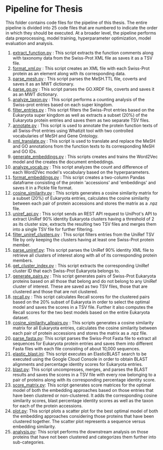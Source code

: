 # Pipeline for Thesis

This folder contains code files for the pipeline of this thesis. The entire pipeline is divided into 25 code files that are numbered to indicate the order in which they should be executed. At a broader level, the pipeline performs data preprocessing, model training, hyperparameter optimization, model evaluation and analysis.


1. [extract_function.py](https://github.com/zbmed-semtec/protein-function-embeddings-thesis/blob/main/code/extract_function.py) : This script extracts the function comments along with taxonomy data from the Swiss-Prot XML file as saves it as a TSV file.
2. [format_xml.py](https://github.com/zbmed-semtec/protein-function-embeddings-thesis/blob/main/code/format_xml.py) : This script creates an XML file with each Swiss-Prot protein as an element along with its corresponding data.
3. [parse_mesh.py](https://github.com/zbmed-semtec/protein-function-embeddings-thesis/blob/main/code/parse_mesh.py) : This script parses the MeSH.TTL file, coverts and saves it as an MWT dictionary.
4. [parse_go.py](https://github.com/zbmed-semtec/protein-function-embeddings-thesis/blob/main/code/parse_go.py) : This script parses the GO.XRDF file, coverts and saves it as an MWT dictionary.
5. [analyze_taxon.py](https://github.com/zbmed-semtec/protein-function-embeddings-thesis/blob/main/code/analyze_taxon.py) : This script performs a counting analysis of the Swiss-prot entries based on each super kingdom.
6. [filter_entries.py](https://github.com/zbmed-semtec/protein-function-embeddings-thesis/blob/main/code/filter_entries.py) : This script filters the Swiss-Prot entries based on the Eukaryota super kingdom as well as extracts a subset (20%) of the Eukaryota protein entries and saves them as two separate TSV files.
7. [annotate.py](https://github.com/zbmed-semtec/protein-function-embeddings-thesis/blob/main/code/annotate.py) : This script is used to annotate the protein function texts of all Swiss-Prot entries using Whatizit tool with two controlled vocabularies of MeSH and Gene Ontology.
8. [xml_translate.py](https://github.com/zbmed-semtec/protein-function-embeddings-thesis/blob/main/code/xml_translate.py) : This script is used to translate and replace the MeSH and GO annotations from the function texts to its corresponding MeSH and GO IDs.
9. [generate_embeddings.py](https://github.com/zbmed-semtec/protein-function-embeddings-thesis/blob/main/code/generate_embeddings.py) : This scripts creates and trains the Word2Vec model and the creates the document embeddings.
10. [analyze_vocab.py](https://github.com/zbmed-semtec/protein-function-embeddings-thesis/blob/main/code/analyze_vocab.py) : This script analyzes the count and difference of each Word2Vec model's vocabulary based on the hyperparameters. 
11. [format_embeddings.py](https://github.com/zbmed-semtec/protein-function-embeddings-thesis/blob/main/code/format_embeddings.py) : This script creates a two-column Pandas dataframe consisting of the protein 'accessions' and 'embeddings' and saves it in a Pickle file format.
12. [cosine_similarity.py](https://github.com/zbmed-semtec/protein-function-embeddings-thesis/blob/main/code/cosine_similarity.py) : This scripts generates a cosine similarity matrix for a subset (20%) of Eukaryota entries, calculates the cosine similarity between each pair of protein accessions and stores the matrix as a .npz file.
13. [uniref_api.py](https://github.com/zbmed-semtec/protein-function-embeddings-thesis/blob/main/code/uniref_api.py) : This script sends an REST API request to UniProt's API to extract UniRef 90% identity Eukaryota clusters having a threshold of 2 as its cluster size, extracts the resulting two TSV files and merges them into a single TSV file for further filtering.
14. [filter_uniref_clusters.py](https://github.com/zbmed-semtec/protein-function-embeddings-thesis/blob/main/code/filter_uniref_clusters.py) : This script filters entries from the UniRef TSV file by only keeping the clusters having at least one Swiss-Prot protein member.
15. [parse_uniref.py](https://github.com/zbmed-semtec/protein-function-embeddings-thesis/blob/main/code/parse_uniref.py): This script parses the UniRef 90% identity XML file to retrieve all clusters of interest along with all of its corresponding protein members.
16. [get_cluster_index.py](https://github.com/zbmed-semtec/protein-function-embeddings-thesis/blob/main/code/get_cluster_index.py) : This script extracts the corresponding UniRef cluster ID that each Swiss-Prot Eukaryota belongs to.
17. [generate_pairs.py](https://github.com/zbmed-semtec/protein-function-embeddings-thesis/blob/main/code/generate_pairs.py) : This script generates pairs of Swiss-Prot Eukaryota proteins based on all those that belong and do not belong to any UniRef cluster of interest. These are saved as two TSV files, those that are clustered and those that are not clustered.
18. [recall.py](https://github.com/zbmed-semtec/protein-function-embeddings-thesis/blob/main/code/recall.py) : This script calculates Recall scores for the clustered pairs based on the 20% subset of Eukaryota in order to select the optimal model and saves the scores in a TSV file. Further it also computes the Recall scores for the two best models based on the entire Eukaryota dataset.
19. [cosine_similarity_allpairs.py](https://github.com/zbmed-semtec/protein-function-embeddings-thesis/blob/main/code/cosine_similarity_allpairs.py) : This scripts generates a cosine similarity matrix for all Eukaryota entries, calculates the cosine similarity between each pair of protein accessions and stores the matrix as a .npz file.
20. [parse_fasta.py](https://github.com/zbmed-semtec/protein-function-embeddings-thesis/blob/main/code/parse_fasta.py): This script parses the Swiss-Prot Fasta file to extract all sequences for Eukaryota protein entries and saves them into different Fasta files with each file consisting of about 10,000 sequences.
21. [elastic_blast.ini](https://github.com/zbmed-semtec/protein-function-embeddings-thesis/blob/main/code/elastic_blast.ini): This script executes an ElasticBLAST search to be executed using the Google Cloud Console in order to obtain BLAST alignments and percentage identity scores for Eukaryota entries.
22. [blast.py](https://github.com/zbmed-semtec/protein-function-embeddings-thesis/blob/main/code/blast.py): This script uncompresses, merges, and parses the BLAST results and saves the scores in a TSV file with every row belonging to a pair of proteins along with its corresponding percentage identity score. 
23. [score_matrix.py](https://github.com/zbmed-semtec/protein-function-embeddings-thesis/blob/main/code/score_matrix.py): This script generates score matrices for the optimal model of both the embedding approaches based on those entries that have been clustered or non-clustered. It adds the corresponding cosine similarity scores, blast percentage identity scores as well as the taxon for each of the protein accessions. 
24. [plot.py](https://github.com/zbmed-semtec/protein-function-embeddings-thesis/blob/main/code/plot.py): This script plots a scatter plot for the best optimal model of both the embedding approaches considering those proteins that have been clustered together. The scatter plot represents a sequence versus embedding similarity. 
25. [analysis.py](https://github.com/zbmed-semtec/protein-function-embeddings-thesis/blob/main/code/analysis.py): This script performs the downstream analysis on those proteins that have not been clustered and categorizes them further into sub-categories.